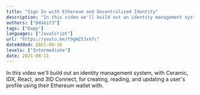 ```yaml
---
title: "Sign In with Ethereum and Decentralized Identity"
description: "In this video we'll build out an identity management system for creating, reading, and updating a user's profile using their Ethereum wallet with."
authors: ["@dabit3"]
tags: ["Dapp"]
languages: ["JavaScript"]
url: "https://youtu.be/t9gWZYJxk7c"
dateAdded: 2021-08-16
levels: ["Intermediate"]
date: 2021-08-11
---
```


In this video we'll build out an identity management system, with Ceramic, IDX, React, and 3ID Connect, for creating, reading, and updating a user's profile using their Ethereum wallet with.